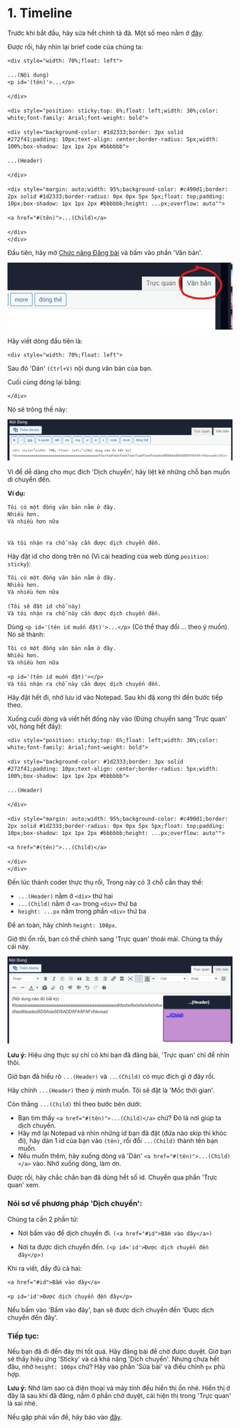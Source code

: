 # 1. Timeline

Trước khi bắt đầu, hãy sửa hết chính tả đã. Một số mẹo nằm ở [đây](0.%20Spelling.md).

Được rồi, hãy nhìn lại brief code của chúng ta:

```
<div style="width: 70%;float: left">

...(Nội dung)
<p id='(tên)'>...</p>

</div>

<div style="position: sticky;top: 6%;float: left;width: 30%;color: white;font-family: Arial;font-weight: bold">

<div style="background-color: #1d2333;border: 3px solid #272f41;padding: 10px;text-align: center;border-radius: 5px;width: 100%;box-shadow: 1px 1px 2px #bbbbbb">

...(Header)

</div>

<div style="margin: auto;width: 95%;background-color: #c490d1;border: 2px solid #1d2333;border-radius: 0px 0px 5px 5px;float: top;padding: 10px;box-shadow: 1px 1px 2px #bbbbbb;height: ...px;overflow: auto"">

<a href="#(tên)">...(Child)</a>

</div>
</div>
```

Đầu tiên, hãy mở [Chức năng Đăng bài](https://vnkings.com/quan-ly-bai-viet/dang-bai.html) và bấm vào phần 'Văn bản'.

![VanBan](assets/1_VanBan.png)

Hãy viết dòng đầu tiên là:

```
<div style="width: 70%;float: left">
```

Sau đó 'Dán' `(Ctrl+V)` nội dung văn bản của bạn. 

Cuối cùng đóng lại bằng:

```
</div>
```

Nó sẽ trông thế này:

![1_first](assets/1_first.png)

Vì để dễ dàng cho mục đích 'Dịch chuyển', hãy liệt kê những chỗ bạn muốn di chuyển đến.

**Ví dụ:**

```
Tôi có một đống văn bản nằm ở đây.
Nhiều hơn.
Và nhiều hơn nữa


Và tôi nhận ra chỗ này cần được dịch chuyển đến.
```

Hãy đặt id cho dòng trên nó (Vì cái heading của web dùng `position: sticky`):

```
Tôi có một đống văn bản nằm ở đây.
Nhiều hơn.
Và nhiều hơn nữa

(Tôi sẽ đặt id chỗ này)
Và tôi nhận ra chỗ này cần được dịch chuyển đến.
```

Dùng `<p id='(tên id muốn đặt)'>...</p>` (Có thể thay đổi ... theo ý muốn). Nó sẽ thành:

```
Tôi có một đống văn bản nằm ở đây.
Nhiều hơn.
Và nhiều hơn nữa

<p id='(tên id muốn đặt)'></p>
Và tôi nhận ra chỗ này cần được dịch chuyển đến.
```

Hãy đặt hết đi, nhớ lưu id vào Notepad. Sau khi đã xong thì đến bước tiếp theo.

Xuống cuối dòng và viết hết đống này vào (Đừng chuyển sang 'Trực quan' vội, hỏng hết đấy):

```
<div style="position: sticky;top: 6%;float: left;width: 30%;color: white;font-family: Arial;font-weight: bold">

<div style="background-color: #1d2333;border: 3px solid #272f41;padding: 10px;text-align: center;border-radius: 5px;width: 100%;box-shadow: 1px 1px 2px #bbbbbb">

...(Header)

</div>

<div style="margin: auto;width: 95%;background-color: #c490d1;border: 2px solid #1d2333;border-radius: 0px 0px 5px 5px;float: top;padding: 10px;box-shadow: 1px 1px 2px #bbbbbb;height: ...px;overflow: auto"">

<a href="#(tên)">...(Child)</a>

</div>
</div>
```

Đến lúc thành coder thực thụ rồi, Trong này có 3 chỗ cần thay thế:
- `...(Header)` nằm ở `<div>` thứ hai
- `...(Child)` nằm ở `<a>` trong `<div>` thứ ba
- `height: ...px` nằm trong phần `<div>` thứ ba

Để an toàn, hãy chỉnh `height: 100px`.

Giờ thì ổn rồi, bạn có thể chỉnh sang 'Trực quan' thoải mái. Chúng ta thấy cái này.

![1_second](assets/1_second.png)

**Lưu ý:** Hiệu ứng thực sự chỉ có khi bạn đã đăng bài, 'Trực quan' chỉ để nhìn thôi.

Giờ bạn đã hiểu rõ `...(Header)` và `...(Child)` có mục đích gì ở đây rồi.

Hãy chỉnh `...(Header)` theo ý mình muốn. Tôi sẽ đặt là 'Mốc thời gian'.

Còn thằng `...(Child)` thì theo bước bên dưới:
- Bạn tìm thấy `<a href="#(tên)">...(Child)</a>` chứ? Đó là nơi giúp ta dịch chuyển.
- Hãy mở lại Notepad và nhìn những id bạn đã đặt (đứa nào skip thì khóc đi), hãy dán 1 id của bạn vào `(tên)`, rồi đổi `...(Child)` thành tên bạn muốn.
- Nếu muốn thêm, hãy xuống dòng và 'Dán' `<a href="#(tên)">...(Child)</a>` vào. Nhớ xuống dòng, làm ơn.

Được rồi, hãy chắc chắn bạn đã dùng hết số id. Chuyển qua phần 'Trực quan' xem.

### Nói sơ về phương pháp 'Dịch chuyển':

Chúng ta cần 2 phần tử:

- Nơi bấm vào để dịch chuyển đi. `(<a href="#id">Bấm vào đây</a>)`

- Nơi ta được dịch chuyển đến. `(<p id='id'>Được dịch chuyển đến đây</p>)`

Khi ra viết, đầy đủ cả hai:

```
<a href="#id">Bấm vào đây</a>

<p id='id'>Được dịch chuyển đến đây</p>
```

Nếu bấm vào 'Bấm vào đây', bạn sẽ được dịch chuyển đến 'Được dịch chuyển đến đây'.

### Tiếp tục:

Nếu bạn đã đi đến đây thì tốt quá. Hãy đăng bài để chờ được duyệt. Giờ bạn sẽ thấy hiệu ứng 'Sticky' và cả khả năng 'Dịch chuyển'. Nhưng chưa hết đâu, nhớ `height: 100px` chứ? Hãy vào phần 'Sửa bài' và điều chỉnh `px` phù hợp.

**Lưu ý:** Nhớ làm sao cả điện thoại và máy tính đều hiển thị ổn nhé. Hiển thị ở đây là sau khi đã đăng, nằm ở phần chờ duyệt, cái hiện thị trong 'Trực quan' là sai nhé.

Nếu gặp phải vấn đề, hãy báo vào [đây](https://github.com/Linos1391/Vnking_Template/issues).
